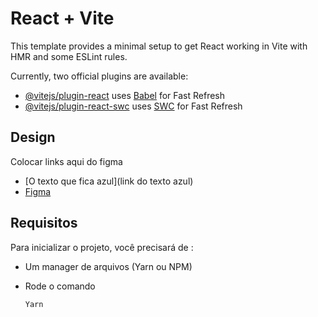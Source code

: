 # React + Vite

This template provides a minimal setup to get React working in Vite with HMR and some ESLint rules.

Currently, two official plugins are available:

- [@vitejs/plugin-react](https://github.com/vitejs/vite-plugin-react/blob/main/packages/plugin-react/README.md) uses [Babel](https://babeljs.io/) for Fast Refresh
- [@vitejs/plugin-react-swc](https://github.com/vitejs/vite-plugin-react-swc) uses [SWC](https://swc.rs/) for Fast Refresh

## Design

Colocar links aqui do figma

- [O texto que fica azul](link do texto azul)
- [Figma](google.com)

## Requisitos

Para inicializar o projeto, você precisará de :

- Um manager de arquivos (Yarn ou NPM)
- Rode o comando

    ```Shell
    Yarn
    ```
